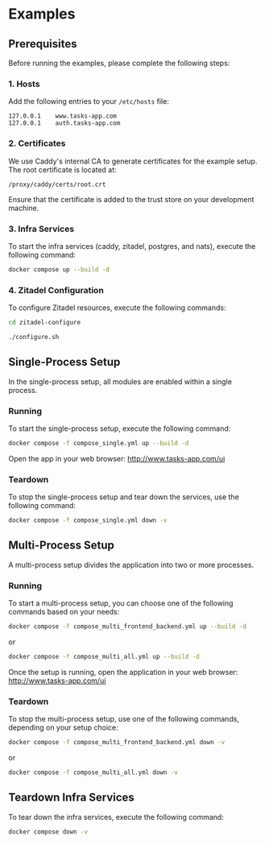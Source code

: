 # Examples

## Prerequisites

Before running the examples, please complete the following steps:

### 1. Hosts

Add the following entries to your `/etc/hosts` file:

```
127.0.0.1    www.tasks-app.com
127.0.0.1    auth.tasks-app.com
```

### 2. Certificates

We use Caddy's internal CA to generate certificates for the example setup. The root certificate is located at:

```
/proxy/caddy/certs/root.crt
```

Ensure that the certificate is added to the trust store on your development machine.

### 3. Infra Services

To start the infra services (caddy, zitadel, postgres, and nats), execute the following command:

```bash
docker compose up --build -d
```

### 4. Zitadel Configuration

To configure Zitadel resources, execute the following commands:

```bash
cd zitadel-configure
```

```bash
./configure.sh
```

## Single-Process Setup

In the single-process setup, all modules are enabled within a single process.

### Running

To start the single-process setup, execute the following command:

```bash
docker compose -f compose_single.yml up --build -d
```

Open the app in your web browser: http://www.tasks-app.com/ui

### Teardown

To stop the single-process setup and tear down the services, use the following command:

```bash
docker compose -f compose_single.yml down -v
```

## Multi-Process Setup

A multi-process setup divides the application into two or more processes.

### Running

To start a multi-process setup, you can choose one of the following commands based on your needs:

```bash
docker compose -f compose_multi_frontend_backend.yml up --build -d
```

or

```bash
docker compose -f compose_multi_all.yml up --build -d
```

Once the setup is running, open the application in your web browser: http://www.tasks-app.com/ui

### Teardown

To stop the multi-process setup, use one of the following commands, depending on your setup choice:

```bash
docker compose -f compose_multi_frontend_backend.yml down -v
```

or

```bash
docker compose -f compose_multi_all.yml down -v
```

## Teardown Infra Services

To tear down the infra services, execute the following command:

```bash
docker compose down -v
```
